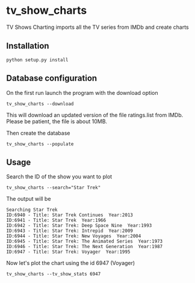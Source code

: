 tv_show_charts
==============

TV Shows Charting imports all the TV series from IMDb and create charts


Installation
------------
    python setup.py install

Database configuration
----------------------
On the first run launch the program with the download option

    tv_show_charts --download

This will download an updated version of the file ratings.list from IMDb. Please be patient, the file is about 10MB.

Then create the database

    tv_show_charts --populate

Usage
-----

Search the ID of the show you want to plot

    tv_show_charts --search="Star Trek"

The output will be

    Searching Star Trek  
    ID:6940 - Title: Star Trek Continues  Year:2013  
    ID:6941 - Title: Star Trek  Year:1966  
    ID:6942 - Title: Star Trek: Deep Space Nine  Year:1993  
    ID:6943 - Title: Star Trek: Intrepid  Year:2009  
    ID:6944 - Title: Star Trek: New Voyages  Year:2004  
    ID:6945 - Title: Star Trek: The Animated Series  Year:1973  
    ID:6946 - Title: Star Trek: The Next Generation  Year:1987  
    ID:6947 - Title: Star Trek: Voyager  Year:1995  

Now let's plot the chart using the id 6947 (Voyager)

    tv_show_charts --tv_show_stats 6947
